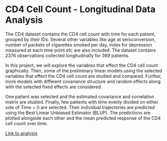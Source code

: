 # CD4 Cell Count - Longitudinal Data Analysis

The CD4 dataset contains the CD4 cell count with time for each patient, grouped by their
IDs. Several other variables like age at seroconversion, number of packets of cigarettes smoked
per day, index for depression measured at each time point etc are also included. The dataset
contains 2376 observations collected longitudinally for 369 patients.

In this project, we will explore the variables that effect the CD4 cell count graphically.
Then, some of the preliminary linear models using the selected variables that effect the
CD4 cell count are studied and compared. Further, more models with different covariance
structure and random effects along with the selected fixed effects are considered.

One patient was selected and the estimated covariance and correlation matrix are studied.
Finally, few patients with time evenly divided on either side of Time = 0 are selected. Their
individual trajectories are predicted using the Best Linear Unbiased Estimator (BLUP). The
predictions are plotted alongside each other and the mean predicted response of the CD4 cell
count over time.

[Link to analysis](https://glangan.github.io/CD4-Longitudinal/)